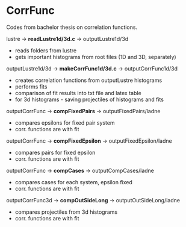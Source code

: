# CorrFunc
Codes from bachelor thesis on correlation functions.

lustre          -> **readLustre1d/3d.c**     -> outputLustre1d/3d
- reads folders from lustre
- gets important histograms from root files (1D and 3D, separately)

outputLustre1d/3d    -> **makeCorrFunc1d/3d.c**   -> outputCorrFunc1d/3d
- creates correlation functions from outputLustre histograms
- performs fits
- comparison of fit results into txt file and latex table
- for 3d histograms - saving projectiles of histograms and fits

outputCorrFunc -> **compFixedPairs** -> outputFixedPairs/ladne
- compares epsilons for fixed pair system
- corr. functions are with fit

outputCorrFunc -> **compFixedEpsilon** -> outputFixedEpsilon/ladne
- compares pairs for fixed epsilon
- corr. functions are with fit

outputCorrFunc -> **compCases** -> outputCompCases/ladne
- compares cases for each system, epsilon fixed
- corr. functions are with fit


outputCorrFunc3d -> **compOutSideLong** -> outputOutSideLong/ladne
- compares projectiles from 3d histograms
- corr. functions are with fit



                                       
